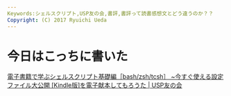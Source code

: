 ```yaml
---
Keywords:シェルスクリプト,USP友の会,書評,書評って読書感想文とどう違うのか？？
Copyright: (C) 2017 Ryuichi Ueda
---
```


# <!--:ja-->今日はこっちに書いた<!--:-->
<!--:ja--><a href="http://www.usptomo.com/?PAGE=20140302BOOK" target="_blank">電子書籍で学ぶシェルスクリプト基礎編［bash/zsh/tcsh］ ~今すぐ使える設定ファイル大公開 [Kindle版]を電子献本してもろうた | USP友の会</a><br />
<br />
<!--:-->
